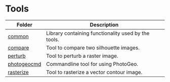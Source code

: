 # Tools

| Folder | Description |
| --- | --- |
| [common](common) | Library containing functionality used by the tools. |
| [compare](compare) | Tool to compare two silhouette images. |
| [perturb](perturb) | Tool to perturb a raster image. |
| [photogeocmd](photogeocmd) | Commandline tool for using PhotoGeo. |
| [rasterize](rasterize) | Tool to rasterize a vector contour image. |
